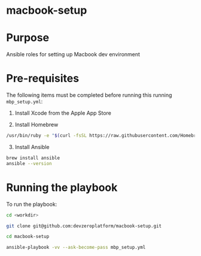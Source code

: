 # macbook-setup

# Purpose

Ansible roles for setting up Macbook dev environment

# Pre-requisites

The following items must be completed before running this running `mbp_setup.yml`:

1. Install Xcode from the Apple App Store

2. Install Homebrew

```bash
/usr/bin/ruby -e "$(curl -fsSL https://raw.githubusercontent.com/Homebrew/install/master/install)"
```

3. Install Ansible

```bash
brew install ansible
ansible --version
```

# Running the playbook

To run the playbook:

```bash
cd <workdir>

git clone git@github.com:devzeroplatform/macbook-setup.git

cd macbook-setup

ansible-playbook -vv --ask-become-pass mbp_setup.yml
```
